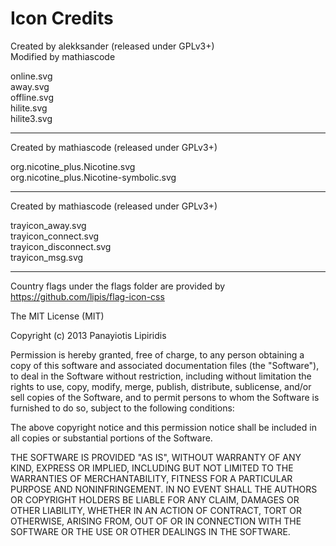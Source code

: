 # Icon Credits

Created by alekksander (released under GPLv3+)  
Modified by mathiascode
 
online.svg  
away.svg  
offline.svg  
hilite.svg  
hilite3.svg

---

Created by mathiascode (released under GPLv3+)

org.nicotine_plus.Nicotine.svg  
org.nicotine_plus.Nicotine-symbolic.svg

---

Created by mathiascode (released under GPLv3+)

trayicon_away.svg  
trayicon_connect.svg  
trayicon_disconnect.svg  
trayicon_msg.svg

---

Country flags under the flags folder are provided by https://github.com/lipis/flag-icon-css

The MIT License (MIT)

Copyright (c) 2013 Panayiotis Lipiridis

Permission is hereby granted, free of charge, to any person obtaining a copy of
this software and associated documentation files (the "Software"), to deal in
the Software without restriction, including without limitation the rights to
use, copy, modify, merge, publish, distribute, sublicense, and/or sell copies
of the Software, and to permit persons to whom the Software is furnished to do
so, subject to the following conditions:

The above copyright notice and this permission notice shall be included in all
copies or substantial portions of the Software.

THE SOFTWARE IS PROVIDED "AS IS", WITHOUT WARRANTY OF ANY KIND, EXPRESS OR
IMPLIED, INCLUDING BUT NOT LIMITED TO THE WARRANTIES OF MERCHANTABILITY,
FITNESS FOR A PARTICULAR PURPOSE AND NONINFRINGEMENT. IN NO EVENT SHALL THE
AUTHORS OR COPYRIGHT HOLDERS BE LIABLE FOR ANY CLAIM, DAMAGES OR OTHER
LIABILITY, WHETHER IN AN ACTION OF CONTRACT, TORT OR OTHERWISE, ARISING FROM,
OUT OF OR IN CONNECTION WITH THE SOFTWARE OR THE USE OR OTHER DEALINGS IN THE
SOFTWARE.
